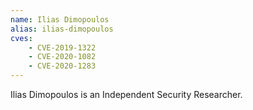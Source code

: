 ```yaml
---
name: Ilias Dimopoulos
alias: ilias-dimopoulos
cves:
    - CVE-2019-1322
    - CVE-2020-1082
    - CVE-2020-1283
---
```

Ilias Dimopoulos is an Independent Security Researcher.